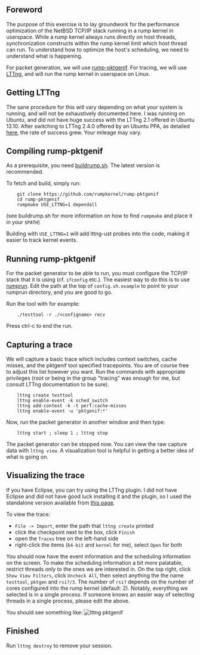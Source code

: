 ## Foreword

The purpose of this exercise is to lay groundwork for the performance
optimization of the NetBSD TCP/IP stack running in a rump kernel in
userspace.  While a rump kernel always runs directly on host threads,
synchronization constructs within the rump kernel limit which host
thread can run.  To understand how to optimize the host's scheduling, we need
to understand what is happening.

For packet generation, we will use
[rump-pktgenif](https://github.com/rumpkernel/rump-pktgenif).
For tracing, we will use [LTTng](http://lttng.org), and will run the
rump kernel in userspace on Linux.


## Getting LTTng

The sane procedure for this will vary depending on what your system is
running, and will not be exhaustively documented here.  I was running
on Ubuntu, and did not have huge success with the LTTng 2.1 offered in
Ubuntu 13.10.  After switching to LTTng 2.4.0 offered by an Ubuntu PPA,
as detailed [here](https://launchpad.net/~lttng/+archive/ppa), the rate
of success grew.  Your mileage may vary.


## Compiling rump-pktgenif

As a prerequisite, you need
[buildrump.sh](https://github.com/rumpkernel/buildrump.sh).
The latest version is recommended.

To fetch and build, simply run:

        git clone https://github.com/rumpkernel/rump-pktgenif
        cd rump-pktgenif
        rumpmake USE_LTTNG=1 dependall

(see buildrump.sh for more information on how to find `rumpmake`
and place it in your `$PATH`)

Building with `USE_LTTNG=1` will add lttng-ust probes into the code,
making it easier to track kernel events.


## Running rump-pktgenif

For the packet generator to be able to run, you must configure the TCP/IP
stack that it is using (cf. `ifconfig` etc.).  The easiest way to do this is
to use [rumprun](https://github.com/rumpkernel/rumprun).  Edit the path
at the top of `config.sh.example` to point to your rumprun directory,
and you are good to go.

Run the tool with for example:

        ./testtool -r ./<configname> recv

Press ctrl-c to end the run.


## Capturing a trace

We will capture a basic trace which includes context switches, cache
misses, and the pktgenif tool specified tracepoints.  You are of
course free to adjust this list however you want.  Run the commands
with appropriate privileges (root or being in the group "tracing" was
enough for me, but consult LTTng documentation to be sure).

        lttng create testtool
        lttng enable-event -k sched_switch
        lttng add-context -k -t perf:cache-misses
        lttng enable-event -u 'pktgenif:*'

Now, run the packet generator in another window and then type:

        lttng start ; sleep 1 ; lttng stop

The packet generator can be stopped now.  You can view the raw capture
data with `lttng view`.  A visualization tool is helpful in getting
a better idea of what is going on.


## Visualizing the trace

If you have Eclipse, you can try using the LTTng plugin.  I did not
have Eclipse and did not have good luck installing it and the plugin,
so I used the standalone version available from [this
page](http://lttng.org/eclipse).

To view the trace:

* `File -> Import`, enter the path that `lttng create` printed
* click the checkpoint next to the box, click `Finish`
* open the `Traces` tree on the left-hand side
* right-click the items (`64-bit` and `kernel` for me), select `Open` for both

You should now have the event information and the scheduling information
on the screen.  To make the scheduling information a bit more palatable,
restrict threads only to the ones we are interested in.  On the top right,
click `Show View Filters`, click `Uncheck All`, then select anything the
the name `testtool`, `pktgen` and `rsi?/3`.  The number of `rsi?` depends
on the number of cores configured into the rump kernel (default: 2).
Notably, everything we selected is in a single process.  If someone knows
an easier way of selecting threads in a single process, please edit the above.

You should see something like: ![lttng pktgenif](https://raw.githubusercontent.com/rumpkernel/wiki/master/img/lttng-pktgenif.png) 

## Finished

Run `lttng destroy` to remove your session.